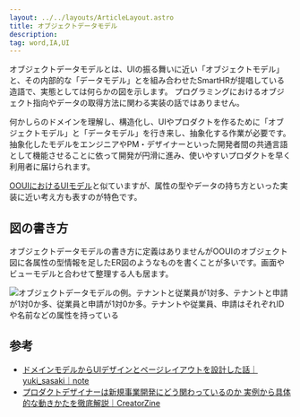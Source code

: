 ```yaml
---
layout: ../../layouts/ArticleLayout.astro
title: オブジェクトデータモデル
description:
tag: word,IA,UI
---
```


オブジェクトデータモデルとは、UIの振る舞いに近い「オブジェクトモデル」と、その内部的な「データモデル」とを組み合わせたSmartHRが提唱している造語で、実態としては何らかの図を示します。
プログラミングにおけるオブジェクト指向やデータの取得方法に関わる実装の話ではありません。

何かしらのドメインを理解し、構造化し、UIやプロダクトを作るために「オブジェクトモデル」と「データモデル」を行き来し、抽象化する作業が必要です。
抽象化したモデルをエンジニアやPM・デザイナーといった開発者間の共通言語として機能させることに依って開発が円滑に進み、使いやすいプロダクトを早く利用者に届けられます。

[OOUIにおけるUIモデル](https://www.sociomedia.co.jp/7279)と似ていますが、属性の型やデータの持ち方といった実装に近い考え方も表すのが特色です。

## 図の書き方

オブジェクトデータモデルの書き方に定義はありませんがOOUIのオブジェクト図に各属性の型情報を足したER図のようなものを書くことが多いです。画面やビューモデルと合わせて整理する人も居ます。

![オブジェクトデータモデルの例。テナントと従業員が1対多、テナントと申請が1対0か多、従業員と申請が1対0か多。テナントや従業員、申請はそれぞれIDや名前などの属性を持っている](/images/object-data-model/example.png)

## 参考

- [ドメインモデルからUIデザインとページレイアウトを設計した話｜yuki_sasaki｜note](https://note.com/yukisasaki/n/n5129cc7c62e3)
- [プロダクトデザイナーは新規事業開発にどう関わっているのか 実例から具体的な動きかたを徹底解説｜CreatorZine](https://creatorzine.jp/article/detail/1994)